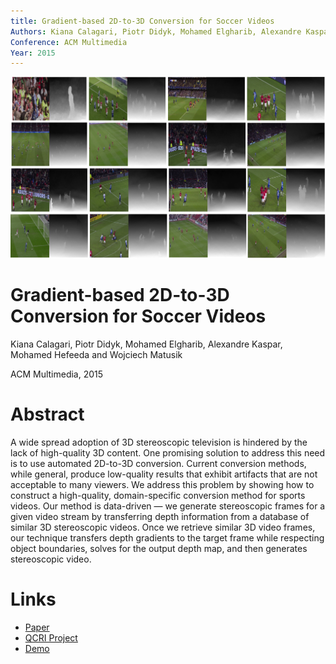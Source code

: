 ```yaml
---
title: Gradient-based 2D-to-3D Conversion for Soccer Videos
Authors: Kiana Calagari, Piotr Didyk, Mohamed Elgharib, Alexandre Kaspar, Mohamed Hefeeda and Wojciech Matusik
Conference: ACM Multimedia
Year: 2015
---
```


![](highlight.png)

# Gradient-based 2D-to-3D Conversion for Soccer Videos

Kiana Calagari, Piotr Didyk, Mohamed Elgharib, Alexandre Kaspar, Mohamed Hefeeda and Wojciech Matusik

ACM Multimedia, 2015

# Abstract
A wide spread adoption of 3D stereoscopic television is hindered by the lack of
high-quality 3D content. One promising solution to address this need is to use
automated 2D-to-3D conversion. Current conversion methods, while general, produce 
low-quality results that exhibit artifacts that are not acceptable to many viewers. 
We address this problem by showing how to construct a high-quality, domain-specific 
conversion method for sports videos. Our method is data-driven — we generate 
stereoscopic frames for a given video stream by transferring depth information from 
a database of similar 3D stereoscopic videos. Once we retrieve similar 3D video 
frames, our technique transfers depth gradients to the target frame while respecting 
object boundaries, solves for the output depth map, and then generates stereoscopic 
video.

# Links

* [Paper](https://drive.google.com/open?id=1ggBNIWD8-_oQlM3RSkg5PjxyjBupol09)
* [QCRI Project](http://ds.qcri.org/index.php/cloud-based-multimedia-content-distribution-and-protection-platform/21-sub-project/55-dgc)
* [Demo](http://v3v.qcri.org/)
